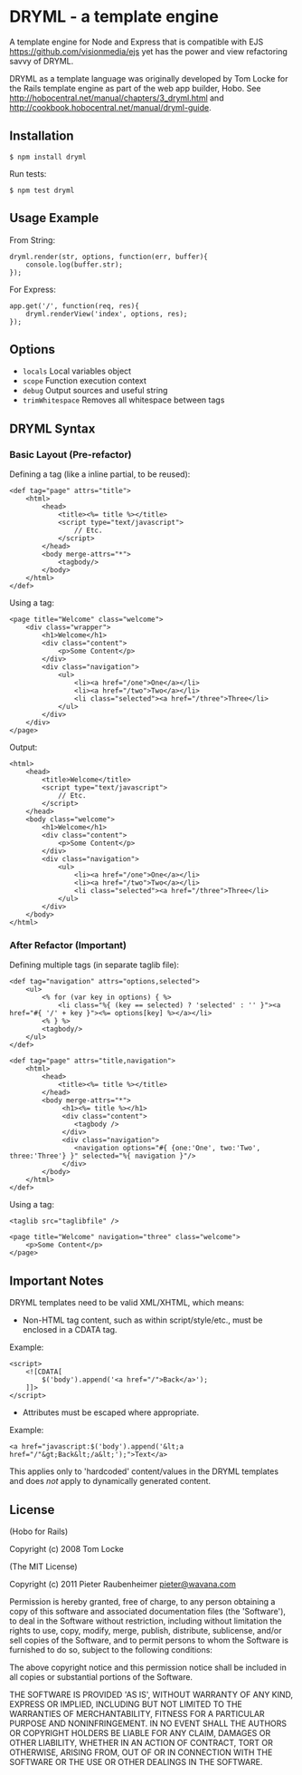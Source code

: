# DRYML - a template engine

A template engine for Node and Express that is compatible with EJS <https://github.com/visionmedia/ejs> yet has the power and view refactoring savvy of DRYML. 

DRYML as a template language was originally developed by Tom Locke for the Rails template engine as part of the web app builder, Hobo. See <http://hobocentral.net/manual/chapters/3_dryml.html> and <http://cookbook.hobocentral.net/manual/dryml-guide>.  

## Installation

    $ npm install dryml
    
Run tests:

    $ npm test dryml

## Usage Example

From String:

    dryml.render(str, options, function(err, buffer){
        console.log(buffer.str);
    });
    
For Express:

    app.get('/', function(req, res){
    	dryml.renderView('index', options, res);
    });
    
## Options

  - `locals`          Local variables object
  - `scope`           Function execution context
  - `debug`           Output sources and useful string
  - `trimWhitespace`  Removes all whitespace between tags
  
## DRYML Syntax

### Basic Layout (Pre-refactor)

Defining a tag (like a inline partial, to be reused):

    <def tag="page" attrs="title">
        <html>
            <head>
                <title><%= title %></title>
                <script type="text/javascript">
                    // Etc.
                </script>
            </head>
            <body merge-attrs="*">
                <tagbody/>
            </body>
        </html>
    </def>
    
Using a tag:
    
    <page title="Welcome" class="welcome">
        <div class="wrapper">
            <h1>Welcome</h1>
            <div class="content">
                <p>Some Content</p>
            </div>
            <div class="navigation">
                <ul>
                    <li><a href="/one">One</a></li>
                    <li><a href="/two">Two</a></li>
                    <li class="selected"><a href="/three">Three</li>
                </ul>
            </div>
        </div>
    </page>
    
Output:

    <html>
        <head>
            <title>Welcome</title>
            <script type="text/javascript">
                // Etc.
            </script>            
        </head>
        <body class="welcome">
            <h1>Welcome</h1>
            <div class="content">
                <p>Some Content</p>
            </div>
            <div class="navigation">
                <ul>
                    <li><a href="/one">One</a></li>
                    <li><a href="/two">Two</a></li>
                    <li class="selected"><a href="/three">Three</li>
                </ul>
            </div>
        </body>
    </html>    
    
### After Refactor (Important)

Defining multiple tags (in separate taglib file):

    <def tag="navigation" attrs="options,selected">
        <ul>
            <% for (var key in options) { %>
                <li class="%{ (key == selected) ? 'selected' : '' }"><a href="#{ '/' + key }"><%= options[key] %></a></li>
            <% } %>
            <tagbody/>
        </ul>
    </def>

    <def tag="page" attrs="title,navigation">
        <html>
            <head>
                <title><%= title %></title>
            </head>
            <body merge-attrs="*">
                 <h1><%= title %></h1>
                 <div class="content">
                    <tagbody />
                 </div>
                 <div class="navigation">
                    <navigation options="#{ {one:'One', two:'Two', three:'Three'} }" selected="%{ navigation }"/>
                 </div>
            </body>
        </html>
    </def>   
    
Using a tag:

    <taglib src="taglibfile" />
    
    <page title="Welcome" navigation="three" class="welcome">
        <p>Some Content</p>
    </page>
    
## Important Notes

DRYML templates need to be valid XML/XHTML, which means:

   - Non-HTML tag content, such as within script/style/etc., must be enclosed in a CDATA tag. 
   
Example:
    
    <script>
        <![CDATA[
            $('body').append('<a href="/">Back</a>');
        ]]>
    </script>
    
   - Attributes must be escaped where appropriate. 
   
Example:
    
    <a href="javascript:$('body').append('&lt;a href="/"&gt;Back&lt;/a&lt;');">Text</a>


This applies only to 'hardcoded' content/values in the DRYML templates and does *not* apply to dynamically generated content.
    

## License 

(Hobo for Rails)

Copyright (c) 2008 Tom Locke

(The MIT License)

Copyright (c) 2011 Pieter Raubenheimer <pieter@wavana.com>

Permission is hereby granted, free of charge, to any person obtaining
a copy of this software and associated documentation files (the
'Software'), to deal in the Software without restriction, including
without limitation the rights to use, copy, modify, merge, publish,
distribute, sublicense, and/or sell copies of the Software, and to
permit persons to whom the Software is furnished to do so, subject to
the following conditions:

The above copyright notice and this permission notice shall be
included in all copies or substantial portions of the Software.

THE SOFTWARE IS PROVIDED 'AS IS', WITHOUT WARRANTY OF ANY KIND,
EXPRESS OR IMPLIED, INCLUDING BUT NOT LIMITED TO THE WARRANTIES OF
MERCHANTABILITY, FITNESS FOR A PARTICULAR PURPOSE AND NONINFRINGEMENT.
IN NO EVENT SHALL THE AUTHORS OR COPYRIGHT HOLDERS BE LIABLE FOR ANY
CLAIM, DAMAGES OR OTHER LIABILITY, WHETHER IN AN ACTION OF CONTRACT,
TORT OR OTHERWISE, ARISING FROM, OUT OF OR IN CONNECTION WITH THE
SOFTWARE OR THE USE OR OTHER DEALINGS IN THE SOFTWARE.

